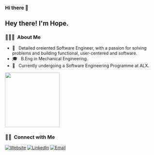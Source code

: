 ### Hi there 👋

<!--
**horpeazy/horpeazy** is a ✨ _special_ ✨ repository because its `README.md` (this file) appears on your GitHub profile.

Here are some ideas to get you started:

- 🔭 I’m currently working on ...
- 🌱 I’m currently learning ...
- 👯 I’m looking to collaborate on ...
- 🤔 I’m looking for help with ...
- 💬 Ask me about ...
- 📫 How to reach me: ...
- 😄 Pronouns: ...
- ⚡ Fun fact: ...
-->


<h2> Hey there! I'm Hope.</h2>

<h3> 👨🏻‍💻 &nbsp;About Me </h3>

- 🤔 &nbsp; Detailed oreiented Software Engineer, with a passion for solving problems and building functional, user-centered and software.
- 🎓 &nbsp; B.Eng in Mechanical Engineering.
- 🌱 &nbsp; Currently undergoing a Software Engineering Programme at ALX.

<a href="https://github.com/thevictorwhyte">
<!--   <img height="180em" src="https://github-readme-stats.vercel.app/api?username=horpeazy&theme=buefy&show_icons=true" /> -->
  <img height="180em" src="https://github-readme-stats.vercel.app/api/top-langs/?username=horpeazy&theme=buefy&layout=compact" />
</a>

<br/>

<h3> 🤝🏻 &nbsp;Connect with Me </h3>

<p align="left">
<a href=""><img alt="Website" src="https://img.shields.io/badge/Website-www.horpeazy.netlify.app.com-blue?style=flat-square&logo=google-chrome"></a>
<a href="https://www.linkedin.com/in/iyamuhope/"><img alt="LinkedIn" src="https://img.shields.io/badge/LinkedIn-Iyamu%20Hope-blue?style=flat-square&logo=linkedin"></a>
<a href="mailto:iyamuhope.nosa647@gmail.com"><img alt="Email" src="https://img.shields.io/badge/Email-iyamuhope.nosa647@gmail.com-blue?style=flat-square&logo=gmail"></a>
</p>

